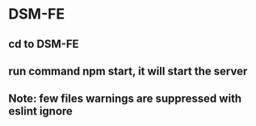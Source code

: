 # DSM-FE
## cd to DSM-FE
## run command npm start, it will start the server
## Note: few files warnings are suppressed with eslint ignore
